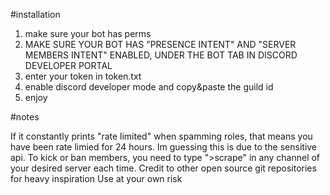 #installation

1. make sure your bot has perms 
2. MAKE SURE YOUR BOT HAS "PRESENCE INTENT" AND "SERVER MEMBERS INTENT" ENABLED, UNDER THE BOT TAB IN DISCORD DEVELOPER PORTAL
3. enter your token in token.txt
4. enable discord developer mode and copy&paste the guild id
5. enjoy

#notes

If it constantly prints "rate limited" when spamming roles, that means you have been rate limied for 24 hours. Im guessing this is due to the sensitive api.
To kick or ban members, you need to type ">scrape" in any channel of your desired server each time.
Credit to other open source git repositories for heavy inspiration
Use at your own risk
